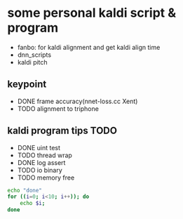 # some personal kaldi script & program


* fanbo: for kaldi alignment and get kaldi align time
* dnn_scripts
* kaldi pitch


## keypoint
* DONE frame accuracy(nnet-loss.cc Xent)
* TODO alignment to triphone

## kaldi program tips TODO

* DONE uint test
* TODO thread wrap
* DONE log assert
* TODO io binary
* TODO memory free

```sh
echo "done"
for ((i=0; i<10; i++)); do
	echo $i;
done
```

